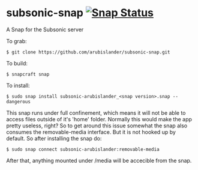 # subsonic-snap [![Snap Status](https://build.snapcraft.io/badge/arubislander/snap-znc.svg)](https://build.snapcraft.io/user/arubislander/snap-znc)
A Snap for the Subsonic server

To grab:
```
$ git clone https://github.com/arubislander/subsonic-snap.git
```
To build:
```
$ snapcraft snap
```
To install:
```
$ sudo snap install subsonic-arubislander_<snap version>.snap --dangerous
```

This snap runs under full confinement, which means it will not be able to access files outside of it's 'home' folder. Normally this would make the app pretty useless, right? So to get around this issue somewhat the snap also consumes the removable-media interface. But it is not hooked up by default. So after installing the snap do:
```
$ sudo snap connect subsonic-arubislander:removable-media
```
After that, anything mounted under /media will be accecible from the snap.
